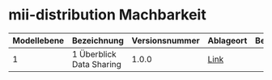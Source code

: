 # mii-distribution Machbarkeit

|Modellebene|Bezeichnung|Versionsnummer|Ablageort|Bemerkungen|
|-----------|-----------|--------------|---------|-----------|
| 1         | 1 Überblick Data Sharing| 1.0.0| [Link](https://tmfev.sharepoint.com/:b:/r/sites/tmf/mi-i/Taskforce%20Prozessmodelle/03%20Modelle/01%20Modellebene%201/1%20%C3%9Cberblick%20Data%20Sharing.pdf?csf=1&web=1&e=JeCa6H)| |
